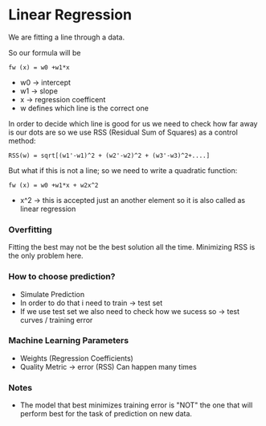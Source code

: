 # Linear Regression

We are fitting a line through a data.

So our formula will be

```
fw (x) = w0 +w1*x
```
* w0 -> intercept
* w1 -> slope
* x -> regression coefficent
* w defines which line is the correct one

In order to decide which line is good for us we need to check how far away is our dots are so we use RSS (Residual Sum of Squares) as a control method:

```
RSS(w) = sqrt[(w1'-w1)^2 + (w2'-w2)^2 + (w3'-w3)^2+....]
```

But what if this is not a line; so we need to write a quadratic function:
```
fw (x) = w0 +w1*x + w2x^2
```
* x^2 -> this is accepted just an another element so it is also called as linear regression 


### Overfitting
Fitting the best may not be the best solution all the time. Minimizing RSS is the only problem here.


### How to choose prediction?
* Simulate Prediction
* In order to do that i need to train -> test set
* If we use test set we also need to check how we sucess so -> test curves / training error

### Machine Learning Parameters
* Weights (Regression Coefficients)
* Quality Metric -> error (RSS) Can happen many times


### Notes
*  The model that best minimizes training error is "NOT" the one that will perform best for the task of prediction on new data.

